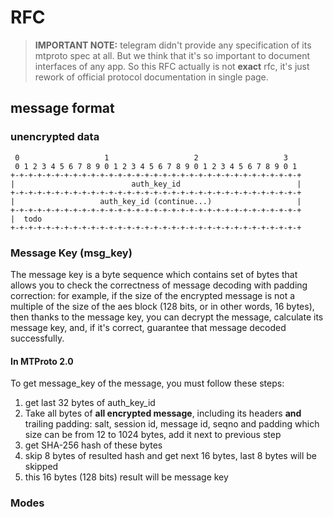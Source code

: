 
# RFC

> **IMPORTANT NOTE:** telegram didn't provide any specification of its mtproto spec at all. But we think that it's so important to document interfaces of any app. So this RFC actually is not **exact** rfc, it's just rework of official protocol documentation in single page.



## message format

### unencrypted data

```
 0                   1                   2                   3
 0 1 2 3 4 5 6 7 8 9 0 1 2 3 4 5 6 7 8 9 0 1 2 3 4 5 6 7 8 9 0 1
+-+-+-+-+-+-+-+-+-+-+-+-+-+-+-+-+-+-+-+-+-+-+-+-+-+-+-+-+-+-+-+-+
|                          auth_key_id                          |
+-+-+-+-+-+-+-+-+-+-+-+-+-+-+-+-+-+-+-+-+-+-+-+-+-+-+-+-+-+-+-+-+
|                   auth_key_id (continue...)                   |
+-+-+-+-+-+-+-+-+-+-+-+-+-+-+-+-+-+-+-+-+-+-+-+-+-+-+-+-+-+-+-+-+
|  todo
+-+-+-+-+-+-+-+-+-+-+-+-+-+-+-+-+-+-+-+-+-+-+-+-+-+-+-+-+-+-+-+-+
```


### Message Key (msg_key)

The message key is a byte sequence which contains set of bytes that allows you to check the correctness of message decoding with padding correction: for example, if the size of the encrypted message is not a multiple of the size of the aes block (128 bits, or in other words, 16 bytes), then thanks to the message key, you can decrypt the message, calculate its message key, and, if it's correct, guarantee that message decoded successfully.

#### In MTProto 2.0

To get message_key of the message, you must follow these steps:

1) get last 32 bytes of auth_key_id
2) Take all bytes of **all encrypted message**, including its headers **and** trailing padding: salt, session id, message id, seqno and padding which size can be from 12 to 1024 bytes, add it next to previous step
3) get SHA-256 hash of these bytes
4) skip 8 bytes of resulted hash and get next 16 bytes, last 8 bytes will be skipped
5) this 16 bytes (128 bits) result will be message key




### Modes

